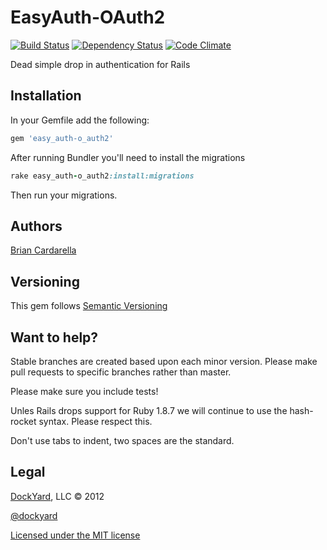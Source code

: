 # EasyAuth-OAuth2 #

[![Build Status](https://secure.travis-ci.org/dockyard/easy_auth-o_auth2.png?branch=master)](http://travis-ci.org/dockyard/easy_auth-o_auth2)
[![Dependency Status](https://gemnasium.com/dockyard/easy_auth-o_auth2.png?travis)](https://gemnasium.com/dockyard/easy_auth-o_auth2)
[![Code Climate](https://codeclimate.com/badge.png)](https://codeclimate.com/github/dockyard/easy_auth-o_auth2)

Dead simple drop in authentication for Rails

## Installation ##

In your Gemfile add the following:

```ruby
gem 'easy_auth-o_auth2'
```

After running Bundler you'll need to install the migrations

```ruby
rake easy_auth-o_auth2:install:migrations
```

Then run your migrations.

## Authors ##

[Brian Cardarella](http://twitter.com/bcardarella)

## Versioning ##

This gem follows [Semantic Versioning](http://semver.org)

## Want to help? ##

Stable branches are created based upon each minor version. Please make
pull requests to specific branches rather than master.

Please make sure you include tests!

Unles Rails drops support for Ruby 1.8.7 we will continue to use the
hash-rocket syntax. Please respect this.

Don't use tabs to indent, two spaces are the standard.

## Legal ##

[DockYard](http://dockyard.com), LLC &copy; 2012

[@dockyard](http://twitter.com/dockyard)

[Licensed under the MIT license](http://www.opensource.org/licenses/mit-license.php)
